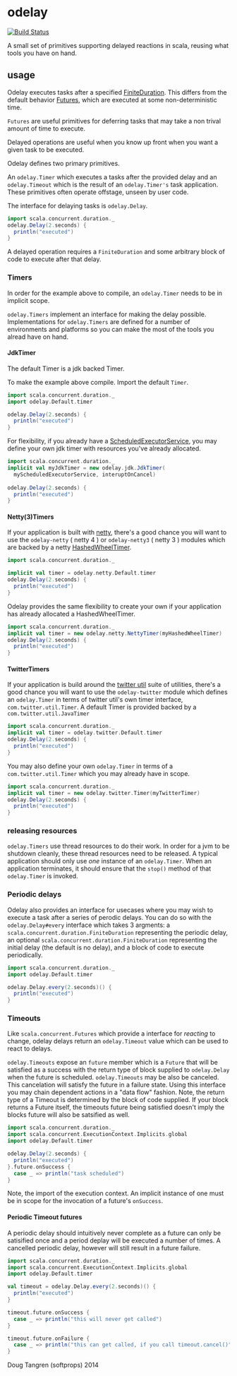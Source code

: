 # odelay

[![Build Status](https://travis-ci.org/softprops/odelay.png?branch=master)](https://travis-ci.org/softprops/odelay)

A small set of primitives supporting delayed reactions in scala, reusing what tools you have on hand.

## usage

Odelay executes tasks after a specified [FiniteDuration][fd].
This differs from the default behavior [Futures][fut], which are executed at some non-deterministic time.

`Futures` are useful primitives for deferring tasks that may take a non trival amount of time to execute.

Delayed operations are useful when you know up front when you want a given task to be executed.

Odelay defines two primary primitives.

An `odelay.Timer` which executes a tasks after the provided delay and an `odelay.Timeout` which is the result of an `odelay.Timer's` task application.
These primitives often operate offstage, unseen by user code.

The interface for delaying tasks is `odelay.Delay`.

```scala
import scala.concurrent.duration._
odelay.Delay(2.seconds) {
  println("executed")
}
```

A delayed operation requires a `FiniteDuration` and some arbitrary block of code to execute after that delay.

### Timers

In order for the example above to compile, an `odelay.Timer` needs to be in implicit scope.

`odelay.Timers` implement an interface for making the delay possible.
Implementations for `odelay.Timers` are defined for a number of environments and platforms so you can make the most of the tools you alread have on hand.

#### JdkTimer

The default Timer is a jdk backed Timer.

To make the example above compile. Import the default `Timer`.

```scala
import scala.concurrent.duration._
import odelay.Default.timer

odelay.Delay(2.seconds) {
  println("executed")
}
```

For flexibility, if you already have a [ScheduledExecutorService][ses], you may define your own jdk timer with resources you've already allocated.

```scala
import scala.concurrent.duration._
implicit val myJdkTimer = new odelay.jdk.JdkTimer(
  myScheduledExecutorService, interuptOnCancel)
 
odelay.Delay(2.seconds) {
  println("executed")
}
```

#### Netty(3)Timers

If your application is built with [netty][netty], there's a good chance you will want to use the `odelay-netty` ( netty 4 ) or `odelay-netty3` ( netty 3 )
modules which are backed by a netty [HashedWheelTimer][hwt].

```scala
import scala.concurrent.duration._

implicit val timer = odelay.netty.Default.timer
odelay.Delay(2.seconds) {
  println("executed")
}
```

Odelay provides the same flexibility to create your own if your application has already allocated a HashedWheelTimer.

```scala
import scala.concurrent.duration._
implicit val timer = new odelay.netty.NettyTimer(myHashedWheelTimer)
odelay.Delay(2.seconds) {
  println("executed")
}
```

#### TwitterTimers

If your application is build around the [twitter util][tu] suite of utilities, there's a good chance you will want to use the `odelay-twitter` module which 
defines an `odelay.Timer` in terms of twitter util's own timer interface, `com.twitter.util.Timer`. A default Timer is provided backed by a `com.twitter.util.JavaTimer`

```scala
import scala.concurrent.duration._
implicit val timer = odelay.twitter.Default.timer
odelay.Delay(2.seconds) {
  println("executed")
}
```

You may also define your own `odelay.Timer` in terms of a `com.twitter.util.Timer` which you may already have in scope.

```scala
import scala.concurrent.duration._
implicit val timer = new odelay.twitter.Timer(myTwitterTimer)
odelay.Delay(2.seconds) {
  println("executed")
}
```

### releasing resources

`odelay.Timers` use thread resources to do their work. In order for a jvm to be shutdown cleanly, these thread resources need to be released.
A typical application should only use _one_ instance of an `odelay.Timer`.
When an application terminates, it should ensure that the `stop()` method of that `odelay.Timer` is invoked.

### Periodic delays

Odelay also provides an interface for usecases where you may wish to execute a task after a series of perodic delays.
You can do so with the `odelay.Delay#every` interface which takes 3 argments: a `scala.concurrent.duration.FiniteDuration` representing the periodic delay, an optional `scala.concurrent.duration.FiniteDuration` representing the initial delay (the default is no delay), and a block of code to execute periodically.

```scala
import scala.concurrent.duration._
import odelay.Default.timer

odelay.Delay.every(2.seconds)() {
  println("executed")
}
```

### Timeouts

Like `scala.concurrent.Futures` which provide a interface for _reacting_ to change, odelay delays return an `odelay.Timeout` value which
can be used to react to delays.

`odelay.Timeouts` expose an `future` member which is a `Future` that will be satisfied as a success with the return type of block supplied to `odelay.Delay` when the future is scheduled. `odelay.Timeouts` may be also be canceled. This cancelation will satisfy the future in a failure state. Using this interface you may chain dependent actions in a "data flow" fashion. Note, the return type of a Timeout is determined by the block of code supplied. If your block returns a Future itself, the timeouts future being satisfied doesn't imply the blocks future will also be satsified as well.

```scala
import scala.concurrent.duration._
import scala.concurrent.ExecutionContext.Implicits.global
import odelay.Default.timer

odelay.Delay(2.seconds) {
  println("executed")
}.future.onSuccess {
  case _ => println("task scheduled")
}
```

Note, the import of the execution context. An implicit instance of one must be in scope for the invocation of a future's `onSuccess`.

#### Periodic Timeout futures

A periodic delay should intuitively never complete as a future can only be satisified once and a period deplay will be executed a number of times.
A cancelled periodic delay, however will still result in a future failure.

```scala
import scala.concurrent.duration._
import scala.concurrent.ExecutionContext.Implicits.global
import odelay.Default.timer

val timeout = odelay.Delay.every(2.seconds)() {
  println("executed")
}

timeout.future.onSuccess {
  case _ => println("this will never get called")
}

timeout.future.onFailure {
  case _ => println("this can get called, if you call timeout.cancel()")
}
```

Doug Tangren (softprops) 2014

[fd]: http://www.scala-lang.org/api/current/index.html#scala.concurrent.duration.FiniteDuration
[fut]: http://www.scala-lang.org/api/current/index.html#scala.concurrent.Future
[ses]: http://docs.oracle.com/javase/7/docs/api/java/util/concurrent/ScheduledExecutorService.html
[netty]: http://netty.io/
[hwt]: http://netty.io/4.0/api/io/netty/util/HashedWheelTimer.html
[tu]: http://twitter.github.io/util/
